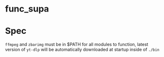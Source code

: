 # func_supa


# Spec

`ffmpeg` and `zbarimg` must be in $PATH for all modules to function, latest version of `yt-dlp` will be automatically downloaded at startup inside of `./bin`
